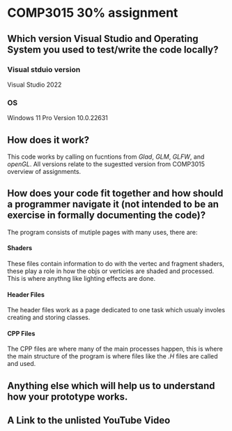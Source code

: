 # COMP3015 30% assignment

## Which version Visual Studio and Operating System you used to test/write the code locally? 

### Visual stduio version

Visual Studio 2022

### OS 

Windows 11 Pro
Version 10.0.22631 


## How does it work? 

This code works by calling on fucntions from *Glad*, *GLM*, *GLFW*, and *openGL*.
All versions relate to the sugestted version from COMP3015 overview of assignments. 

## How does your code fit together and how should a programmer navigate it (not intended to be an exercise in formally documenting the code)? 

The program consists of mutiple pages with many uses, there are:

#### Shaders
These files contain information to do with the vertec and fragment shaders, these play a role in how the objs or verticies are shaded and processed.
This is where anythng like lighting effects are done.

#### Header Files
The header files work as a page dedicated to one task which usualy involes creating and storing classes.

#### CPP Files
The CPP files are where many of the main processes happen, this is where the main structure of the program is where files like the *.H* files are called and used.


## Anything else which will help us to understand how your prototype works. 




## A Link to the unlisted YouTube Video 

